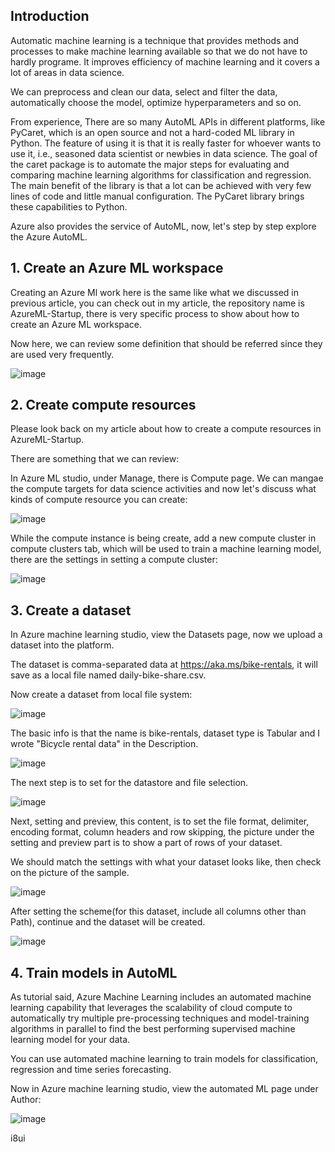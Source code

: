 ## Introduction

Automatic machine learning is a technique that provides methods and processes to make machine learning available so that we do not have to hardly programe. It improves efficiency of machine learning and it covers a lot of areas in data science.

We can preprocess and clean our data, select and filter the data, automatically choose the model, optimize hyperparameters and so on. 

From experience, There are so many AutoML APIs in different platforms, like PyCaret, which is an open source and not a hard-coded ML library in Python. The feature of using it is that it is really faster for whoever wants to use it, i.e., seasoned data scientist or newbies in data science. The goal of the caret package is to automate the major steps for evaluating and comparing machine learning algorithms for classification and regression. The main benefit of the library is that a lot can be achieved with very few lines of code and little manual configuration. The PyCaret library brings these capabilities to Python.

Azure also provides the service of AutoML, now, let's step by step explore the Azure AutoML.

## 1. Create an Azure ML workspace

Creating an Azure Ml work here is the same like what we discussed in previous article, you can check out in my article, the repository name is AzureML-Startup, there is very specific process to show about how to create an Azure ML workspace.

Now here, we can review some definition that should be referred since they are used very frequently.

![image](https://user-images.githubusercontent.com/71245576/115314233-cc27b580-a142-11eb-9d10-e3f945ceb2f0.png)

## 2. Create compute resources

Please look back on my article about how to create a compute resources in AzureML-Startup.

There are something that we can review:

In Azure ML studio, under Manage, there is Compute page. We can mangae the compute targets for data science activities and now let's discuss what kinds of compute resource you can create:

![image](https://user-images.githubusercontent.com/71245576/115314467-42c4b300-a143-11eb-82e4-3d04320b3f8f.png)

While the compute instance is being create, add a new compute cluster in compute clusters tab, which will be used to train a machine learning model, there are the settings in setting a compute cluster:

![image](https://user-images.githubusercontent.com/71245576/115314728-c8e0f980-a143-11eb-80de-f18e07ad7bc4.png)

## 3. Create a dataset

In Azure machine learning studio, view the Datasets page, now we upload a dataset into the platform.

The dataset is comma-separated data at https://aka.ms/bike-rentals, it will save as a local file named daily-bike-share.csv.

Now create a dataset from local file system:

![image](https://user-images.githubusercontent.com/71245576/115315175-c7640100-a144-11eb-8c43-ab721d415074.png)

The basic info is that the name is bike-rentals, dataset type is Tabular and I wrote "Bicycle rental data" in the Description.

![image](https://user-images.githubusercontent.com/71245576/115315300-0bef9c80-a145-11eb-99fd-64bc214689ab.png)

The next step is to set for the datastore and file selection.

![image](https://user-images.githubusercontent.com/71245576/115315415-45280c80-a145-11eb-9b92-da83e5ef1a2a.png)

Next, setting and preview, this content, is to set the file format, delimiter, encoding format, column headers and row skipping, the picture under the setting and preview part is to show a part of rows of your dataset.

We should match the settings with what your dataset looks like, then check on the picture of the sample.

![image](https://user-images.githubusercontent.com/71245576/115315528-891b1180-a145-11eb-97dc-ac771420abff.png)

After setting the scheme(for this dataset, include all columns other than Path), continue and the dataset will be created.

![image](https://user-images.githubusercontent.com/71245576/115315912-47d73180-a146-11eb-9c2c-12985969a032.png)

## 4. Train models in AutoML

As tutorial said, Azure Machine Learning includes an automated machine learning capability that leverages the scalability of cloud compute to automatically try multiple pre-processing techniques and model-training algorithms in parallel to find the best performing supervised machine learning model for your data.

You can use automated machine learning to train models for classification, regression and time series forecasting. 

Now in Azure machine learning studio, view the automated ML page under Author:

![image](https://user-images.githubusercontent.com/71245576/115319643-414cb800-a14e-11eb-987c-0719e6502e63.png)

i8ui
